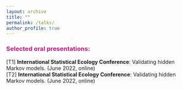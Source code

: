 ```yaml
---
layout: archive
title: ""
permalink: /talks/
author_profile: true
---
```



### <span style="color:rgb(199, 21, 133)">Selected oral presentations:</span>
[T1] **International Statistical Ecology Conference**: Validating hidden Markov models. (June 2022, online)<br />
[T2] **International Statistical Ecology Conference**: Validating hidden Markov models. (June 2022, online)<br />
